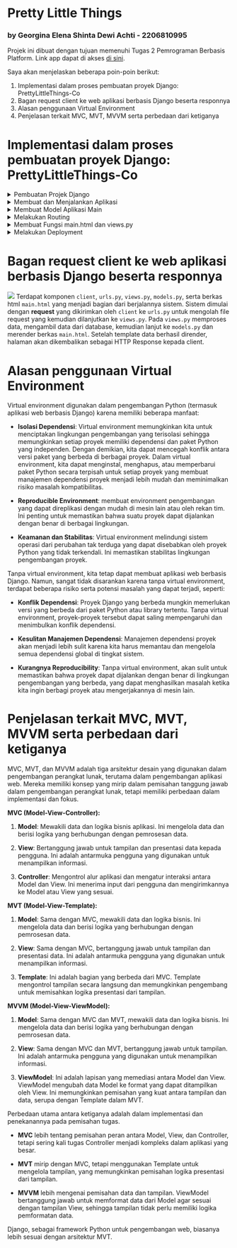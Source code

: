 # Pretty Little Things 
### by Georgina Elena Shinta Dewi Achti - 2206810995

Projek ini dibuat dengan tujuan memenuhi Tugas 2 Pemrograman Berbasis Platform. Link app dapat di akses [di sini](https://prettylittlethings-co.adaptable.app).

Saya akan menjelaskan beberapa poin-poin berikut:
1. Implementasi dalam proses pembuatan proyek Django: PrettyLittleThings-Co
2. Bagan request client ke web aplikasi berbasis Django beserta responnya
3. Alasan penggunaan Virtual Environment
4. Penjelasan terkait MVC, MVT, MVVM serta perbedaan dari ketiganya

# Implementasi dalam proses pembuatan proyek Django: PrettyLittleThings-Co
<details>
<summary>Pembuatan Projek Django</summary> 
Membuat suatu repository baru di GitHub dengan nama "PrettyLittleThings-Co" lalu diclone di local. Kemudian saya membuat file `requirements.txt` pada folder direktori local saya dan menuliskan requirements yang diperlukan dari tutorial, yaitu:

```
django
gunicorn
whitenoise
psycopg2-binary
requests
urllib3
```

Setelah itu, saya lanjut untuk mendownload dengan menjalankan command:
1. `python3 -m venv env ` -> untuk membuat virtual environment
2. `source env/bin/activate` -> mengaktifasi virtual environment
3. `pip3 install -r requirements.txt` -> menginstall module Django di virtual environment.
4. `django-admin startproject inventory_co .` -> membuat proyek Django

Pada poin terakhir, command tersebut nantinya akan berisi file-file pendukung proyek.

Setelah itu saya menguji deploy di localhost dengan melakukan command`./manage.py runserver` lalu klik `http://localhost:8000`. Jika terlihat ada roket dengan tulisan succesful, maka deploy berhasil🤩
</details>
<details>
<summary>Membuat dan Menjalankan Aplikasi</summary> 
Selanjutnya, saya mengubah `ALLOWED_HOSTS` di file `settings.py` dengan menambahkan `"*"` agar proyek ini bisa dijalankan di domain apapun:

```
ALLOWED_HOSTS = ["*"]
```

jalankan command:

```
python3 manage.py startapp main
```

sehingga terbentuk folder `main` di root repository. Tambahkan nama aplikasi di folder `inventory_co` di file `settings.py` pada bagian `INSTALLED_APPS`, seperti berikut:

```
INSTALLED_APPS = [
    ...,
    'main',
    ...
]
```
</details>
<details>
<summary>Membuat Model Aplikasi Main</summary> 
Saya melakukan modifikasi pada file `models.py` di folder `main` dengan menambahkan kode;

```
class Item(models.Model):
    name = models.CharField(max_length=255)
    amount = models.IntegerField()
    description = models.TextField()
```

Kemudian, agar Django dapat menyesuaikan struktur basis data dengan model yang baru dibuat, lakukan migrate dengan menjalankan command:

```
python3 manage.py makemigrations
python3 manage.py migrate
```

Maka, model pada aplikasi dan basis data telah sesuai dengan yang kita inginkan.
</details>

<details>
<summary>Melakukan Routing</summary> 
Proses routing dilakukan melalui file `urls.py` pada folder main dengan mengisi dengan kode berikut:

```
from django.urls import path
from main.views import show_main

app_name = 'main'

urlpatterns = [
    path('', show_main, name='show_main'),
]
```

Function `show_main` bertujuan untuk menampilkan aplikasi dengan mengakses `main.views`. Lalu, lakukan proses routing pada file `urls.py` di direktori `inventory_co` dan isi dengan kode:

```
from django.contrib import admin
from django.urls import path, include

urlpatterns = [
    path('admin/', admin.site.urls),
    path('main/', include('main.urls'))
]
```

</details>
<details>
<summary>Membuat Fungsi main.html dan views.py</summary>

</details>


<details>
<summary>Melakukan Deployment</summary>
Cek kembali aplikasi sebelum melakukan deployment dengan menjalankan command:

```
python3 manage.py runserver
```

lalu masuk ke server `http://localhost:8000/main/`

Jika aplikasi dapat berjalan dengan baik, lanjutkan dengan melakukan add, commit, dan push ke dalam repository:

```
git add .
git commit -m "the main app"
git push -u origin master
```

Terakhir, saya melakukan deploy di Adaptable. Dimulai dengan  menggunakan Python App Template dengan menklik `+NEW APP`, lalu connect dengan repositori pilihan, kemudian memilih `Python App Template`, kemudian pilih opsi `PostgreSQL`. Kalian diminta untuk mengecek python version kalian dengan command:

```
python3 --version
```

Setelah itu, isi bagian command dengan:

```
python manage.py migrate && gunicorn PrettyLittleThings-Co.wsgi
```

Tunggu aplikasi hingga proses deploy selesai.
</details>


# Bagan request client ke web aplikasi berbasis Django beserta responnya
![](https://i.imgur.com/ltmg32e.png)
Terdapat komponen `client`, `urls.py`, `views.py`, `models.py`, serta berkas html `main.html` yang menjadi bagian dari berjalannya sistem. Sistem dimulai dengan **request** yang dikirimkan oleh `client` ke `urls.py` untuk mengolah file request yang kemudian dilanjutkan ke `views.py`. Pada `views.py` memproses data, mengambil data dari database, kemudian lanjut ke `models.py` dan merender berkas `main.html`. Setelah template data berhasil dirender, halaman akan dikembalikan sebagai HTTP Response kepada client.


# Alasan penggunaan Virtual Environment
Virtual environment digunakan dalam pengembangan Python (termasuk aplikasi web berbasis Django) karena memiliki beberapa manfaat:

- **Isolasi Dependensi**: Virtual environment memungkinkan kita untuk menciptakan lingkungan pengembangan yang terisolasi sehingga memungkinkan setiap proyek memiliki dependensi dan paket Python yang independen. Dengan demikian, kita dapat mencegah konflik antara versi paket yang berbeda di berbagai proyek. Dalam virtual environment, kita dapat menginstal, menghapus, atau memperbarui paket Python secara terpisah untuk setiap proyek yang membuat manajemen dependensi proyek menjadi lebih mudah dan meminimalkan risiko masalah kompatibilitas.

- **Reproducible Environment**: membuat environment pengembangan yang dapat direplikasi dengan mudah di mesin lain atau oleh rekan tim. Ini penting untuk memastikan bahwa suatu proyek dapat dijalankan dengan benar di berbagai lingkungan.

- **Keamanan dan Stabilitas**: Virtual environment melindungi sistem operasi dari perubahan tak terduga yang dapat disebabkan oleh proyek Python yang tidak terkendali. Ini memastikan stabilitas lingkungan pengembangan proyek.

Tanpa virtual environment, kita tetap dapat membuat aplikasi web berbasis Django. Namun, sangat tidak disarankan karena tanpa virtual environment, terdapat beberapa risiko serta potensi masalah yang dapat terjadi, seperti:

- **Konflik Dependensi**: Proyek Django yang berbeda mungkin memerlukan versi yang berbeda dari paket Python atau library tertentu. Tanpa virtual environment, proyek-proyek tersebut dapat saling mempengaruhi dan menimbulkan konflik dependensi.

- **Kesulitan Manajemen Dependensi**: Manajemen dependensi proyek akan menjadi lebih sulit karena kita harus memantau dan mengelola semua dependensi global di tingkat sistem.

- **Kurangnya Reproducibility**: Tanpa virtual environment, akan sulit untuk memastikan bahwa proyek dapat dijalankan dengan benar di lingkungan pengembangan yang berbeda, yang dapat menghasilkan masalah ketika kita ingin berbagi proyek atau mengerjakannya di mesin lain.


# Penjelasan terkait MVC, MVT, MVVM serta perbedaan dari ketiganya
MVC, MVT, dan MVVM adalah tiga arsitektur desain yang digunakan dalam pengembangan perangkat lunak, terutama dalam pengembangan aplikasi web. Mereka memiliki konsep yang mirip dalam pemisahan tanggung jawab dalam pengembangan perangkat lunak, tetapi memiliki perbedaan dalam implementasi dan fokus.

**MVC (Model-View-Controller):**

1. **Model**: Mewakili data dan logika bisnis aplikasi. Ini mengelola data dan berisi logika yang berhubungan dengan pemrosesan data.

2. **View**: Bertanggung jawab untuk tampilan dan presentasi data kepada pengguna. Ini adalah antarmuka pengguna yang digunakan untuk menampilkan informasi.

3. **Controller**: Mengontrol alur aplikasi dan mengatur interaksi antara Model dan View. Ini menerima input dari pengguna dan mengirimkannya ke Model atau View yang sesuai.

**MVT (Model-View-Template):**

1. **Model**: Sama dengan MVC, mewakili data dan logika bisnis. Ini mengelola data dan berisi logika yang berhubungan dengan pemrosesan data.

2. **View**: Sama dengan MVC, bertanggung jawab untuk tampilan dan presentasi data. Ini adalah antarmuka pengguna yang digunakan untuk menampilkan informasi.

3. **Template**: Ini adalah bagian yang berbeda dari MVC. Template mengontrol tampilan secara langsung dan memungkinkan pengembang untuk memisahkan logika presentasi dari tampilan.

**MVVM (Model-View-ViewModel):**

1. **Model**: Sama dengan MVC dan MVT, mewakili data dan logika bisnis. Ini mengelola data dan berisi logika yang berhubungan dengan pemrosesan data.

2. **View**: Sama dengan MVC dan MVT, bertanggung jawab untuk tampilan. Ini adalah antarmuka pengguna yang digunakan untuk menampilkan informasi.

3. **ViewModel**: Ini adalah lapisan yang memediasi antara Model dan View. ViewModel mengubah data Model ke format yang dapat ditampilkan oleh View. Ini memungkinkan pemisahan yang kuat antara tampilan dan data, serupa dengan Template dalam MVT.

Perbedaan utama antara ketiganya adalah dalam implementasi dan penekanannya pada pemisahan tugas. 

- **MVC** lebih tentang pemisahan peran antara Model, View, dan Controller, tetapi sering kali tugas Controller menjadi kompleks dalam aplikasi yang besar.

- **MVT** mirip dengan MVC, tetapi menggunakan Template untuk mengelola tampilan, yang memungkinkan pemisahan logika presentasi dari tampilan.

- **MVVM** lebih mengenai pemisahan data dan tampilan. ViewModel bertanggung jawab untuk memformat data dari Model agar sesuai dengan tampilan View, sehingga tampilan tidak perlu memiliki logika pemformatan data.

Django, sebagai framework Python untuk pengembangan web, biasanya lebih sesuai dengan arsitektur MVT.